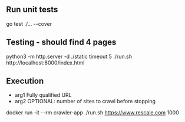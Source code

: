 
## Run unit tests
go test ./... --cover

## Testing - should find 4 pages 
python3 -m http.server -d ./static
timeout 5 ./run.sh http://localhost:8000/index.html

## Execution
- arg1 Fully qualified URL
- arg2 OPTIONAL: number of sites to crawl before stopping

docker run -it --rm crawler-app ./run.sh https://www.rescale.com 1000